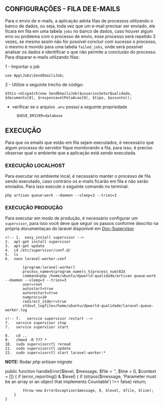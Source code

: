 

## CONFIGURAÇÕES - FILA DE E-MAILS

Para o envio de e-mails, a aplicação adota filas de processos utilizando o banco de dados, ou seja, toda vez que um e-mail precisar ser enviado, ele ficara em fila em uma tabela `jobs` no banco de dados, caso houver algum erro ou problema com o processo de envio, esse processo será repetido 3 vezes, se mesmo assim não for possível concluir com sucesso o processo, o mesmo é movido para uma tabela `failed_jobs`, onde será possível analisar os dados e identificar o que não permite a conclusão do processo.
Para disparar e-mails utilizando filas:

1 - Importar o job

    use App\Jobs\SendEmailsJob;

2 - Utilize o seguinte trecho de código:

    $this->dispatch(new SendEmailsJob($usuariosSetorQualidade, $documento[0], $responsavelPelaAcao[0], $tipo, $assunto));


* verificar se o arquivo `.env` possuí a seguinte propriedade

        QUEUE_DRIVER=database


## EXECUÇÃO

Para que os emails que estão em fila sejam executados, é necessário que algum processo do servidor fique monitorando a fila, para isso, é preciso observar qual o ambiente que a aplicação está sendo executada. 

### EXECUÇÃO LOCALHOST

Para executar no ambiente local, é necessário manter o processo de fila sendo executado, caso contrário os e-mails ficarão em fila e não serão enviados.
Para isso execute o seguinte comando no terminal:

    php artisan queue:work --daemon --sleep=3 --tries=3

### EXECUÇÃO PRODUÇÃO

Para executar em modo de produção, é necessário configurar um `supervisor`, para isso você deve que seguir os passos conforme descrito na própria documentaçao do laravel disponível em [Doc-Supervisor](https://laravel.com/docs/5.5/queues#supervisor-configuration)

    <!-- 1.  easy_install supervisor -->
    2.  apt-get install supervisor
    3.  apt-get update
    4.  cd /etc/supervisor/conf.d/
    5.  ls
    6.  nano laravel-worker.conf

            [program:laravel-worker]
            process_name=%(program_name)s_%(process_num)02d
            command=php /home/ubuntu/dpworld-qualidade/artisan queue:work --daemon --sleep=3 --tries=3
            user=root
            autostart=true
            autorestart=true
            numprocs=10
            redirect_stderr=true
            stdout_logfile=/home/ubuntu/dpworld-qualidade/laravel-queue-worker.log
    
    <!-- 7.   service supervisor restart -->
    7.   service supervisor stop
    7.   service supervisor start

    8.   cd ..
    9.   chmod -R 777 *
    10.  sudo supervisorctl reread
    11.  sudo supervisorctl update
    12.  sudo supervisorctl start laravel-worker:*



**NOTE:** Rodar _php artisan migrate_


public function handleError($level, $message, $file = '', $line = 0, $context = [])
    {
        if (error_reporting() & $level) {
            if (strpos($message, 'Parameter must be an array or an object that implements Countable') !== false) 
                return;

            throw new ErrorException($message, 0, $level, $file, $line);
        }
    }